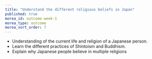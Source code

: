 ```yaml
---
title: "Understand the different religious beliefs in Japan"
published: true
morea_id: outcome-week-1
morea_type: outcome
morea_sort_order: 7
---
```


  * Understanding of the current life and religion of a Japanese person.
  * Learn the different practices of Shintoism and Buddhism.
  * Explain why Japanese people believe in multiple religions
